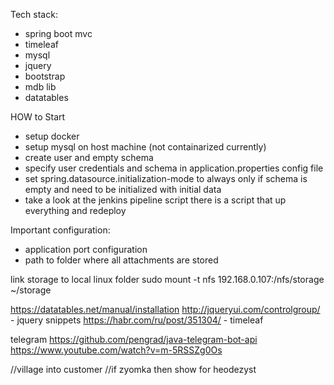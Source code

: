 Tech stack:
* spring boot mvc
* timeleaf
* mysql
* jquery 
* bootstrap
* mdb lib
* datatables

HOW to Start
* setup docker
* setup  mysql on host machine (not containarized currently)
* create user and empty schema
* specify user credentials and schema in application.properties config file
* set spring.datasource.initialization-mode to always only if schema is empty and need to be initialized with initial data
* take a look at the jenkins pipeline script there is a script that up everything and redeploy 

Important configuration:
* application port configuration
* path to folder where all attachments are stored 


link storage to local linux folder
sudo mount -t nfs 192.168.0.107:/nfs/storage ~/storage


https://datatables.net/manual/installation
http://jqueryui.com/controlgroup/ - jquery snippets
https://habr.com/ru/post/351304/ - timeleaf


telegram
https://github.com/pengrad/java-telegram-bot-api
https://www.youtube.com/watch?v=m-5RSSZg0Os


//village into customer
//if zyomka then show for heodezyst
